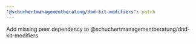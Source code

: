 ```yaml
---
'@schuchertmanagementberatung/dnd-kit-modifiers': patch
---
```


Add missing peer dependency to @schuchertmanagementberatung/dnd-kit-modifiers
